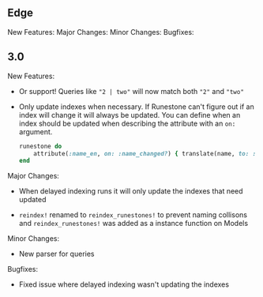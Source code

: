 ## Edge

New Features:
Major Changes:
Minor Changes:
Bugfixes:


## 3.0

New Features:
  - Or support! Queries like `"2 | two"` will now match both `"2"` and `"two"`

  - Only update indexes when necessary. If Runestone can't figure out if an index will change it will always be updated. You can define when an index should be updated when describing the attribute with an `on:` argument.

	 ```ruby
	 runestone do
		 attribute(:name_en, on: :name_changed?) { translate(name, to: :english)}
	 end
	 ```

Major Changes:

  - When delayed indexing runs it will only update the indexes that need updated

  - `reindex!` renamed to `reindex_runestones!` to prevent naming collisons and `reindex_runestones!` was added as a instance function on Models

Minor Changes:

  - New parser for queries

Bugfixes:

  - Fixed issue where delayed indexing wasn't updating the indexes
